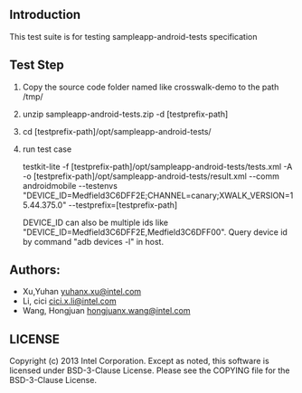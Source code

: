 ## Introduction

This test suite is for testing sampleapp-android-tests specification

## Test Step

1. Copy the source code folder named like crosswalk-demo to the path /tmp/

2. unzip sampleapp-android-tests<version>.zip -d [testprefix-path]

3. cd [testprefix-path]/opt/sampleapp-android-tests/

4. run test case

   testkit-lite -f [testprefix-path]/opt/sampleapp-android-tests/tests.xml -A
   -o [testprefix-path]/opt/sampleapp-android-tests/result.xml --comm androidmobile
   --testenvs "DEVICE_ID=Medfield3C6DFF2E;CHANNEL=canary;XWALK_VERSION=15.44.375.0"
   --testprefix=[testprefix-path]

   DEVICE_ID can also be multiple ids like "DEVICE_ID=Medfield3C6DFF2E,Medfield3C6DFF00".
   Query device id by command "adb devices -l" in host.

## Authors:

* Xu,Yuhan <yuhanx.xu@intel.com>
* Li, cici <cici.x.li@intel.com>
* Wang, Hongjuan <hongjuanx.wang@intel.com>

## LICENSE

Copyright (c) 2013 Intel Corporation.
Except as noted, this software is licensed under BSD-3-Clause License.
Please see the COPYING file for the BSD-3-Clause License.


